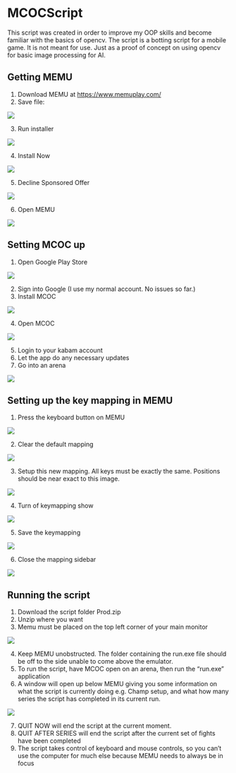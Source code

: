 # MCOCScript

This script was created in order to improve my OOP skills and become familiar with the basics of opencv. 
The script is a botting script for a mobile game. It is not meant for use. Just as a proof of concept on using opencv for basic image processing for AI.

## Getting MEMU
1. Download MEMU at https://www.memuplay.com/ 
2. Save file:

![](/guide/1_savefile.png)

3. Run installer

![](/guide/2_runinstaller.png)

4. Install Now

![](/guide/3_installmemu.png)

5. Decline Sponsored Offer

![](/guide/4_declineoffer.png)

6. Open MEMU

![](/guide/5_openmemu.png)

## Setting MCOC up
1. Open Google Play Store

![](/guide/6_playstore.png)

2. Sign into Google (I use my normal account. No issues so far.)
3. Install MCOC

![](/guide/7_installMCOC.png)

4. Open MCOC

![](/guide/8_openMCOC.png)

5. Login to your kabam account
6. Let the app do any necessary updates
7. Go into an arena

![](/guide/9_openarena.png)

## Setting up the key mapping in MEMU
1. Press the keyboard button on MEMU 

![](/guide/10_controls.png)

2. Clear the default mapping

![](/guide/11_cleardefault.png)

3. Setup this new mapping. All keys must be exactly the same. Positions should be near exact to this image.

![](/guide/12_setupmapping.png)

4. Turn of keymapping show

![](/guide/13_turnoff.png)

5. Save the keymapping

![](/guide/11_cleardefault.png)

6. Close the mapping sidebar

![](/guide/14_closesidebar.png)

## Running the script
1. Download the script folder Prod.zip
2. Unzip where you want
3. Memu must be placed on the top left corner of your main monitor

![](/guide/15_placememu.png)

4. Keep MEMU unobstructed. The folder containing the run.exe file should be off to the side unable to come above the emulator.
5. To run the script, have MCOC open on an arena, then run the “run.exe” application
6. A window will open up below MEMU giving you some information on what the script is currently doing e.g. Champ setup, and what how many series the script has completed in its current run.

![](/guide/16_runscript.png)

7. QUIT NOW will end the script at the current moment.
8. QUIT AFTER SERIES will end the script after the current set of fights have been completed
9. The script takes control of keyboard and mouse controls, so you can’t use the computer for much else because MEMU needs to always be in focus
